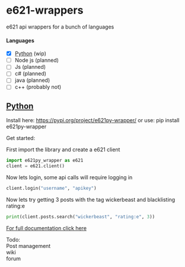 # e621-wrappers
e621 api wrappers for a bunch of languages  

#### Languages
- [x] [Python](python) (wip)
- [ ] Node js (planned)
- [ ] Js (planned)
- [ ] c# (planned)
- [ ] java (planned)
- [ ] c++ (probably not)

## [Python](python)
Install here: https://pypi.org/project/e621py-wrapper/ or use:  pip install e621py-wrapper

Get started:    

First import the library and create a e621 client
```python
import e621py_wrapper as e621
client = e621.client()
```
  
Now lets login, some api calls will require logging in  
```python
client.login("username", "apikey")
```
Now lets try getting 3 posts with the tag wickerbeast and blacklisting rating:e
```python
print(client.posts.search("wickerbeast", "rating:e", 3))
```
[For full documentation click here](python/README.md)

Todo:  
Post management  
wiki  
forum  
